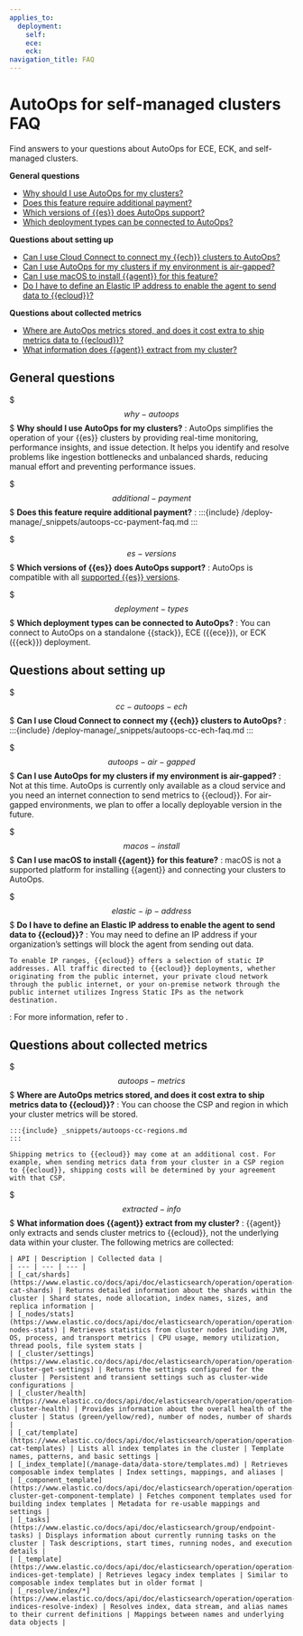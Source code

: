 ```yaml
---
applies_to:
  deployment:
    self:
    ece:
    eck:
navigation_title: FAQ
---
```


# AutoOps for self-managed clusters FAQ

Find answers to your questions about AutoOps for ECE, ECK, and self-managed clusters.

**General questions**
* [Why should I use AutoOps for my clusters?](#why-autoops)
* [Does this feature require additional payment?](#additional-payment)
* [Which versions of {{es}} does AutoOps support?](#es-versions)
* [Which deployment types can be connected to AutoOps?](#deployment-types)

**Questions about setting up**
* [Can I use Cloud Connect to connect my {{ech}} clusters to AutoOps?](#cc-autoops-ech)
* [Can I use AutoOps for my clusters if my environment is air-gapped?](#autoops-air-gapped)
* [Can I use macOS to install {{agent}} for this feature?](#macos-install)
* [Do I have to define an Elastic IP address to enable the agent to send data to {{ecloud}}?](#elastic-ip-address)

**Questions about collected metrics**
* [Where are AutoOps metrics stored, and does it cost extra to ship metrics data to {{ecloud}}?](#autoops-metrics)
* [What information does {{agent}} extract from my cluster?](#extracted-info)

## General questions
$$$why-autoops$$$ **Why should I use AutoOps for my clusters?** 
:   AutoOps simplifies the operation of your {{es}} clusters by providing real-time monitoring, performance insights, and issue detection. It helps you identify and resolve problems like ingestion bottlenecks and unbalanced shards, reducing manual effort and preventing performance issues. 

$$$additional-payment$$$ **Does this feature require additional payment?**
:   :::{include} /deploy-manage/_snippets/autoops-cc-payment-faq.md
::: 

$$$es-versions$$$ **Which versions of {{es}} does AutoOps support?**
:   AutoOps is compatible with all [supported {{es}} versions](https://www.elastic.co/support/eol).

$$$deployment-types$$$ **Which deployment types can be connected to AutoOps?**
:   You can connect to AutoOps on a standalone {{stack}}, ECE ({{ece}}), or ECK ({{eck}}) deployment.

## Questions about setting up
$$$cc-autoops-ech$$$ **Can I use Cloud Connect to connect my {{ech}} clusters to AutoOps?**
:   :::{include} /deploy-manage/_snippets/autoops-cc-ech-faq.md
:::

$$$autoops-air-gapped$$$ **Can I use AutoOps for my clusters if my environment is air-gapped?**
:   Not at this time. AutoOps is currently only available as a cloud service and you need an internet connection to send metrics to {{ecloud}}. For air-gapped environments, we plan to offer a locally deployable version in the future.

$$$macos-install$$$ **Can I use macOS to install {{agent}} for this feature?**
:   macOS is not a supported platform for installing {{agent}} and connecting your clusters to AutoOps.

$$$elastic-ip-address$$$ **Do I have to define an Elastic IP address to enable the agent to send data to {{ecloud}}?**
:   You may need to define an IP address if your organization’s settings will block the agent from sending out data. 

    To enable IP ranges, {{ecloud}} offers a selection of static IP addresses. All traffic directed to {{ecloud}} deployments, whether originating from the public internet, your private cloud network through the public internet, or your on-premise network through the public internet utilizes Ingress Static IPs as the network destination. 

:   For more information, refer to [](/deploy-manage/security/elastic-cloud-static-ips.md).

## Questions about collected metrics
$$$autoops-metrics$$$ **Where are AutoOps metrics stored, and does it cost extra to ship metrics data to {{ecloud}}?**
:   You can choose the CSP and region in which your cluster metrics will be stored.

    :::{include} _snippets/autoops-cc-regions.md
    :::

    Shipping metrics to {{ecloud}} may come at an additional cost. For example, when sending metrics data from your cluster in a CSP region to {{ecloud}}, shipping costs will be determined by your agreement with that CSP.

$$$extracted-info$$$ **What information does {{agent}} extract from my cluster?**
:   {{agent}} only extracts and sends cluster metrics to {{ecloud}}, not the underlying data within your cluster. The following metrics are collected:

    | API | Description | Collected data |
    | --- | --- | --- |
    | [_cat/shards](https://www.elastic.co/docs/api/doc/elasticsearch/operation/operation-cat-shards) | Returns detailed information about the shards within the cluster | Shard states, node allocation, index names, sizes, and replica information |
    | [_nodes/stats](https://www.elastic.co/docs/api/doc/elasticsearch/operation/operation-nodes-stats) | Retrieves statistics from cluster nodes including JVM, OS, process, and transport metrics | CPU usage, memory utilization, thread pools, file system stats |
    | [_cluster/settings](https://www.elastic.co/docs/api/doc/elasticsearch/operation/operation-cluster-get-settings) | Returns the settings configured for the cluster | Persistent and transient settings such as cluster-wide configurations |
    | [_cluster/health](https://www.elastic.co/docs/api/doc/elasticsearch/operation/operation-cluster-health) | Provides information about the overall health of the cluster | Status (green/yellow/red), number of nodes, number of shards |
    | [_cat/template](https://www.elastic.co/docs/api/doc/elasticsearch/operation/operation-cat-templates) | Lists all index templates in the cluster | Template names, patterns, and basic settings |
    | [_index_template](/manage-data/data-store/templates.md) | Retrieves composable index templates | Index settings, mappings, and aliases |
    | [_component_template](https://www.elastic.co/docs/api/doc/elasticsearch/operation/operation-cluster-get-component-template) | Fetches component templates used for building index templates | Metadata for re-usable mappings and settings |
    | [_tasks](https://www.elastic.co/docs/api/doc/elasticsearch/group/endpoint-tasks) | Displays information about currently running tasks on the cluster | Task descriptions, start times, running nodes, and execution details |
    | [_template](https://www.elastic.co/docs/api/doc/elasticsearch/operation/operation-indices-get-template) | Retrieves legacy index templates | Similar to composable index templates but in older format |
    | [_resolve/index/*](https://www.elastic.co/docs/api/doc/elasticsearch/operation/operation-indices-resolve-index) | Resolves index, data stream, and alias names to their current definitions | Mappings between names and underlying data objects |


